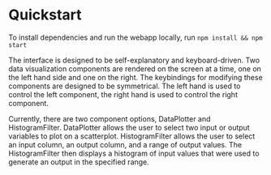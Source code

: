 # Quickstart

To install dependencies and run the webapp locally, run
`npm install && npm start`

The interface is designed to be self-explanatory and keyboard-driven. Two data visualization components are rendered on the screen at a time, one on the left hand side and one on the right. The keybindings for modifying these components are designed to be symmetrical. The left hand is used to control the left component, the right hand is used to control the right component.

Currently, there are two component options, DataPlotter and HistogramFilter. DataPlotter allows the user to select two input or output variables to plot on a scatterplot. HistogramFilter allows the user to select an input column, an output column, and a range of output values. The HistogramFilter then displays a histogram of input values that were used to generate an output in the specified range.
